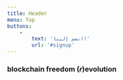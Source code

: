 ```yaml
---
title: Header
menu: Top
buttons:
    -
        text: 'انضم إلينا!'
        url: '#signup'
---
```


<h3 class="header-font">blockchain freedom (<i>r</i>)evolution</h3>
